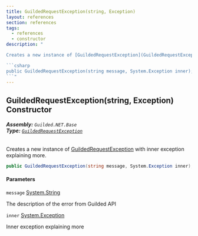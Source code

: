 ```yaml
---
title: GuildedRequestException(string, Exception)
layout: references
section: references
tags:
  - references
  - constructor
description: "

Creates a new instance of [GuildedRequestException](GuildedRequestException 'Guilded.NET.Base.GuildedRequestException') with inner exception explaining more.

```csharp
public GuildedRequestException(string message, System.Exception inner);
```"
---
```


## GuildedRequestException(string, Exception) Constructor
###### **Assembly:** `Guilded.NET.Base`<br/>**Type:** [`GuildedRequestException`](GuildedRequestException 'Guilded.NET.Base.GuildedRequestException')

Creates a new instance of [GuildedRequestException](GuildedRequestException 'Guilded.NET.Base.GuildedRequestException') with inner exception explaining more.

```csharp
public GuildedRequestException(string message, System.Exception inner);
```
#### Parameters

<a name='Guilded.NET.Base.GuildedRequestException.GuildedRequestException(string,System.Exception).message'></a>

`message` [System.String](https://docs.microsoft.com/en-us/dotnet/api/System.String 'System.String')

The description of the error from Guilded API

<a name='Guilded.NET.Base.GuildedRequestException.GuildedRequestException(string,System.Exception).inner'></a>

`inner` [System.Exception](https://docs.microsoft.com/en-us/dotnet/api/System.Exception 'System.Exception')

Inner exception explaining more